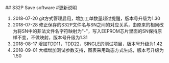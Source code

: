 <meta http-equiv="Content-Type" content="text/html; charset=utf-8">
## S32P Save software
#更新说明

1. 2018-07-20 git方式管理启用，增加工单数量超过提醒，版本号升级为1.30
2. 2018-07-28 修正保存的S32P文件名与SN之间的对应关系，由原来的相同改为将SN中的非法文件名字符映射为"-"，写入EEPROM芯片里面的SN保持原样不变，不做映射，版本号升级为1.31
3. 2018-08-17 增加TDD11，TDD22，SINGLE的测试项目，版本号升级为1.42
4. 2018-09-01 大幅增加测试参数支持，图表采用动态方式生成，版本号升级为1.50
